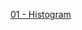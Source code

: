 
[01 - Histogram](https://github.com/yangshiteng/StatQuest-Study-Notes/blob/main/Notes/Histogram.md)
